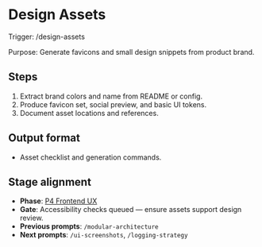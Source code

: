 # Design Assets

Trigger: /design-assets

Purpose: Generate favicons and small design snippets from product brand.

## Steps

1. Extract brand colors and name from README or config.
2. Produce favicon set, social preview, and basic UI tokens.
3. Document asset locations and references.

## Output format

- Asset checklist and generation commands.

## Stage alignment

- **Phase**: [P4 Frontend UX](WORKFLOW.md#p4-frontend-ux)
- **Gate**: Accessibility checks queued — ensure assets support design review.
- **Previous prompts**: `/modular-architecture`
- **Next prompts**: `/ui-screenshots`, `/logging-strategy`
